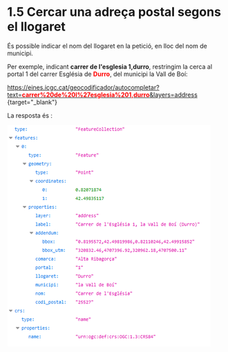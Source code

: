 # 1.5 Cercar una adreça postal segons el llogaret
És possible indicar el nom del llogaret en la petició, en lloc del nom de municipi. 

Per exemple, indicant **carrer de l'esglesia 1,durro**, restringim la cerca al portal 1 del carrer Església de <span style="color:red">**Durro**</span>, del municipi la Vall de Boí:

[https://eines.icgc.cat/geocodificador/autocompletar?text=<span style="color:red">**carrer%20de%20l%27esglesia%201,durro**</span>&layers=address
](https://eines.icgc.cat/geocodificador/autocompletar?text=carrer%20de%20l%27esglesia%201,durro&layers=address){target="_blank"}

La resposta és :

 ![](img/llogaret3.png)